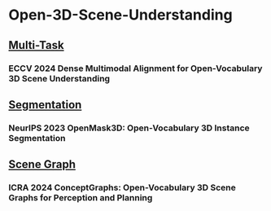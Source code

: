 # Open-3D-Scene-Understanding

## [Multi-Task]()
### ECCV 2024 Dense Multimodal Alignment for Open-Vocabulary 3D Scene Understanding  

## [Segmentation]()
### NeurIPS 2023 OpenMask3D: Open-Vocabulary 3D Instance Segmentation

## [Scene Graph]()
### ICRA 2024 ConceptGraphs: Open-Vocabulary 3D Scene Graphs for Perception and Planning
